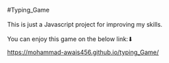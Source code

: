 #Typing_Game <br/><br/>
This is just a Javascript project for improving my skills.<br/>
<br/>
You can enjoy this game on the below link:⬇ <br/>

https://mohammad-awais456.github.io/typing_Game/
